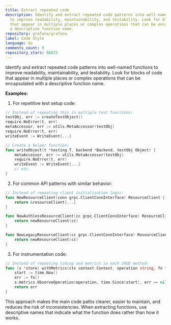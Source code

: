 ```yaml
---
title: Extract repeated code
description: Identify and extract repeated code patterns into well-named functions
  to improve readability, maintainability, and testability. Look for blocks of code
  that appear in multiple places or complex operations that can be encapsulated with
  a descriptive function name.
repository: grafana/grafana
label: Code Style
language: Go
comments_count: 9
repository_stars: 68825
---
```


Identify and extract repeated code patterns into well-named functions to improve readability, maintainability, and testability. Look for blocks of code that appear in multiple places or complex operations that can be encapsulated with a descriptive function name.

**Examples:**

1. For repetitive test setup code:
```go
// Instead of repeating this in multiple test functions:
testObj, err := createTestObject()
require.NoError(t, err)
metaAccessor, err := utils.MetaAccessor(testObj)
require.NoError(t, err)
writeEvent := WriteEvent{...}

// Create a helper function:
func writeObject(t *testing.T, backend *Backend, testObj Object) {
    metaAccessor, err := utils.MetaAccessor(testObj)
    require.NoError(t, err)
    writeEvent := WriteEvent{...}
    // etc.
}
```

2. For common API patterns with similar behavior:
```go
// Instead of repeating client initialization logic:
func NewResourceClient(conn grpc.ClientConnInterface) ResourceClient {
    return &resourceClient{...}
}

func NewAuthlessResourceClient(cc grpc.ClientConnInterface) ResourceClient {
    return newResourceClient(cc)
}

func NewLegacyResourceClient(cc grpc.ClientConnInterface) ResourceClient {
    return newResourceClient(cc)
}
```

3. For instrumentation code:
```go
// Instead of repeating timing and metrics in each CRUD method:
func (s *store) withMetrics(ctx context.Context, operation string, fn func() error) error {
    start := time.Now()
    err := fn()
    s.metrics.ObserveOperation(operation, time.Since(start), err == nil)
    return err
}
```

This approach makes the main code paths clearer, easier to maintain, and reduces the risk of inconsistencies. When extracting functions, use descriptive names that indicate what the function does rather than how it works.